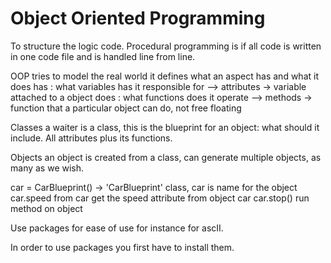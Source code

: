# Object Oriented Programming
To structure the logic code. Procedural programming is if all code is written in one code file and is handled line from line.

OOP tries to model the real world it defines what an aspect has and what it does
has : what variables has it responsible for --> attributes -> variable attached to a object
does : what functions does it operate --> methods -> function that a particular object can do, not free floating

Classes
a waiter is a class, this is the blueprint for an object: what should it include. All attributes plus its functions.

Objects
an object is created from a class, can generate multiple objects, as many as we wish. 

car = CarBlueprint() -> 'CarBlueprint' class, car is name for the object
car.speed from car get the speed attribute from object car
car.stop() run method on object

Use packages for ease of use for instance for ascII.

In order to use packages you first have to install them.